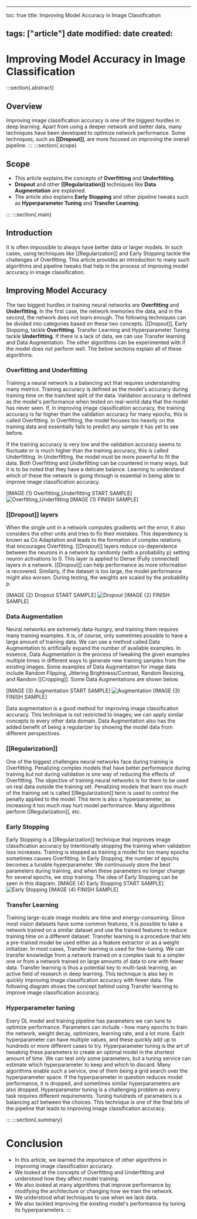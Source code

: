 
---
toc: true
title: Improving Model Accuracy in Image Classification

tags: ["article"]
date modified: 
date created: 
---
# Improving Model Accuracy in Image Classification

:::section{.abstract}

## Overview
Improving image classification accuracy is one of the biggest hurdles in deep learning. Apart from using a deeper network and better data, many techniques have been developed to optimize network performance. Some techniques, such as **[[Dropout]]**, are more focused on improving the overall pipeline. 
:::
:::section{.scope}

## Scope
- This article explains the concepts of **Overfitting** and **Underfitting**.
- **Dropout** and other **[[Regularization]]** techniques like **Data Augmentation** are explained.
- The article also explains **Early Stopping** and other pipeline tweaks such as **Hyperparameter Tuning** and **Transfer Learning**.

:::
:::section{.main}

## Introduction
It is often impossible to always have better data or larger models. In such cases, using techniques like [[Regularization]] and Early Stopping tackle the challenges of Overfitting. 
This article provides an introduction to many such algorithms and pipeline tweaks that help in the process of improving model accuracy in image classification.

## Improving Model Accuracy
The two biggest hurdles in training neural networks are **Overfitting** and **Underfitting**. In the first case, the network memories the data, and in the second, the network does not learn enough. The following techniques can be divided into categories based on these two concepts.
[[Dropout]], Early Stopping, tackle **Overfitting**.  Transfer Learning and Hyperparameter Tuning tackle **Underfitting**.
If there is a lack of data, we can use Transfer learning and Data Augmentation. The other algorithms can be experimented with if the model does not perform well.
The below sections explain all of these algorithms.

### Overfitting and Underfitting
Training a neural network is a balancing act that requires understanding many metrics. 
Training accuracy is defined as the model's accuracy during training time on the train/test split of the data. 
Validation accuracy is defined as the model's performance when tested on real-world data that the model has never seen.
If, in improving image classification accuracy, the training accuracy is far higher than the validation accuracy for many epochs, this is called Overfitting. In Overfitting, the model focuses too heavily on the training data and essentially fails to predict any sample it has yet to see before. 

If the training accuracy is very low and the validation accuracy seems to fluctuate or is much higher than the training accuracy, this is called Underfitting. In Underfitting, the model must be more powerful to fit the data. 
Both Overfitting and Underfitting can be countered in many ways, but it is to be noted that they have a delicate balance. Learning to understand which of these the network is going through is essential in being able to improve image classification accuracy.

[IMAGE {1} Overfitting_Underfitting START SAMPLE]
![Overfitting_Underfitting](https://hackmd.io/_uploads/SJisbIE5j.png)
[IMAGE {1} FINISH SAMPLE]


### [[Dropout]] layers

When the single unit in a network computes gradients wrt the error, it also considers the other units and tries to fix their mistakes. This dependency is known as Co Adaptation and leads to the formation of complex relations that encourages Overfitting. [[Dropout]] layers reduce co-dependence between the neurons in a network by randomly (with a probability p) setting neuron activations to 0. This layer is applied to Dense (Fully connected) layers in a network.
[[Dropout]] can help performance as more information is recovered. Similarly, if the dataset is too large, the model performance might also worsen.
During testing, the weights are scaled by the probability p.

[IMAGE {2} Dropout START SAMPLE]
![Dropout](https://hackmd.io/_uploads/BJq2-845i.png)
[IMAGE {2} FINISH SAMPLE]


### Data Augmentation

Neural networks are extremely data-hungry, and training them requires many training examples. It is, of course, only sometimes possible to have a large amount of training data. We can use a method called Data Augmentation to artificially expand the number of available examples. In essence, Data Augmentation is the process of tweaking the given examples multiple times in different ways to generate new training samples from the existing images. Some examples of Data Augmentation for image data include Random Flipping, Jittering Brightness/Contrast, Random Resizing, and Random [[Cropping]].
Some Data Augmentations are shown below.

[IMAGE {3} Augmentation START SAMPLE]
![Augmentation](https://hackmd.io/_uploads/Hk_p-84cs.png)
[IMAGE {3} FINISH SAMPLE]


Data augmentation is a good method for improving image classification accuracy. This technique is not restricted to images; we can apply similar concepts to every other data domain. Data Augmentation also has the added benefit of being a regularizer by showing the model data from different perspectives.

### [[Regularization]]

One of the biggest challenges neural networks face during training is Overfitting. Penalizing complex models that have better performance during training but not during validation is one way of reducing the effects of Overfitting. The objective of training neural networks is for them to be used on real data outside the training set. Penalizing models that learn too much of the training set is called [[Regularization]] term is used to control the penalty applied to the model. This term is also a hyperparameter, as increasing it too much may hurt model performance. 
Many algorithms perform [[Regularization]], etc.

### Early Stopping

Early Stopping is a [[Regularization]] technique that improves image classification accuracy by intentionally stopping the training when validation loss increases. Training is stopped as training a model for too many epochs sometimes causes Overfitting. In Early Stopping, the number of epochs becomes a tunable hyperparameter. We continuously store the best parameters during training, and when these parameters no longer change for several epochs, we stop training. 
The idea of Early Stopping can be seen in this diagram.
[IMAGE {4} Early Stopping START SAMPLE]
![Early Stopping](https://hackmd.io/_uploads/Bkr0W849j.png)
[IMAGE {4} FINISH SAMPLE]


### Transfer Learning

Training large-scale image models are time and energy-consuming. Since most vision datasets have some common features, it is possible to take a network trained on a similar dataset and use the trained features to reduce training time on a different dataset. 
Transfer learning is a procedure that lets a pre-trained model be used either as a feature extractor or as a weight initializer. In most cases, Transfer learning is used for fine-tuning. We can transfer knowledge from a network trained on a complex task to a simpler one or from a network trained on large amounts of data to one with fewer data. 
Transfer learning is thus a potential key to multi-task learning, an active field of research in deep learning. This technique is also key in quickly improving image classification accuracy with fewer data.
The following diagram shows the concept behind using Transfer learning to improve image classification accuracy.

### Hyperparameter tuning

Every DL model and training pipeline has parameters we can tune to optimize performance. Parameters can include - how many epochs to train the network, weight decay, optimizers, learning rate, and a lot more. Each hyperparameter can have multiple values, and these quickly add up to hundreds or more different cases to try. 
Hyperparameter tuning is the art of tweaking these parameters to create an optimal model in the shortest amount of time. We can test only some parameters, but a tuning service can estimate which hyperparameter to keep and which to discard. Many algorithms enable such a service, one of them being a grid search over the hyperparameter space. If the hyperparameter in question reduces model performance, it is dropped, and sometimes similar hyperparameters are also dropped. 
Hyperparameter tuning is a challenging problem as every task requires different requirements. Tuning hundreds of parameters is a balancing act between the choices. 
This technique is one of the final bits of the pipeline that leads to improving image classification accuracy. 

:::
:::section{.summary}

# Conclusion
- In this article, we learned the importance of other algorithms in improving image classification accuracy.
- We looked at the concepts of Overfitting and Underfitting and understood how they affect model training.
- We also looked at many algorithms that improve performance by modifying the architecture or changing how we train the network.
- We understood what techniques to use when we lack data.
- We also tackled improving the existing model's performance by tuning its hyperparameters.
:::



